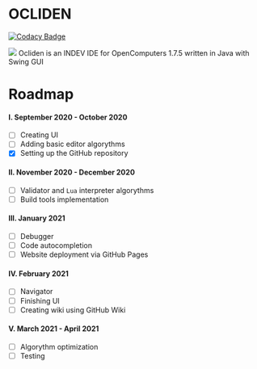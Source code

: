 # OCLIDEN
[![Codacy Badge](https://app.codacy.com/project/badge/Grade/eb186f6640e5474f9e90ac34ad61ca05)](https://www.codacy.com/manual/Vladg24YT/OpenComputers-IDE?utm_source=github.com&amp;utm_medium=referral&amp;utm_content=Vladg24YT/OpenComputers-IDE&amp;utm_campaign=Badge_Grade)<br>

![](https://raw.githubusercontent.com/Vladg24YT/Oclide/master/Oclide_logo_white.jpg) 
Ocliden is an INDEV IDE for OpenComputers 1.7.5 written in Java with Swing GUI

# Roadmap
#### I. September 2020 - October 2020 
- [ ] Creating UI
- [ ] Adding basic editor algorythms
- [x] Setting up the GitHub repository
#### II. November 2020 - December 2020
- [ ] Validator and `Lua` interpreter algorythms
- [ ] Build tools implementation
#### III. January 2021
- [ ] Debugger
- [ ] Code autocompletion
- [ ] Website deployment via GitHub Pages
#### IV. February 2021
- [ ] Navigator
- [ ] Finishing UI
- [ ] Creating wiki using GitHub Wiki
#### V. March 2021 - April 2021
- [ ] Algorythm optimization
- [ ] Testing
